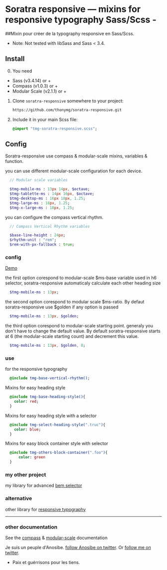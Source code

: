 # Soratra responsive — mixins for responsive typography Sass/Scss -
##Mixin pour créer de la typography responsive en Sass/Scss.

* Note: Not tested with libSass and Sass < 3.4.

## Install
0. You need
  - Sass (v3.4.14) or +
  - Compass (v1.0.3) or +
  - Modular Scale (v2.1.1) or +

1. Clone `soratra-responsive` somewhere to your project:

    ```sh
    https://github.com/thonymg/soratra-responsive.git
    ```
2. Include it in your main Scss file:

    ```Sass
    @import "tmg-soratra-responsive.scss";
    ```

## Config
Soratra-responsive use compass & modular-scale mixins, variables & function.

you can use different modular-scale configuration for each device.

```Sass
  // Modular scale variables

  $tmg-mobile-ms : 13px 14px, $octave;
  $tmg-tablette-ms : 14px 16px, $octave;
  $tmg-desktop-ms : 16px 18px, 1.25;
  $tmg-large-ms : 18px, 1.25;
  $tmg-x-large-ms : 18px, 1.25;
```
you can configure the compass vertical rhythm.

```Sass
  // Compass Vertical Rhythm variables

  $base-line-height : 24px;
  $rhythm-unit : "rem";
  $rem-with-px-fallback : true;
```

### config

[Demo](http://www.sassmeister.com/gist/756b142d9fe22a4d211c116fbf9a51ef)

the first option corespond to modular-scale $ms-base variable used in h6 selector, soratra-responsive automaticaly calculate each other heading size

```Sass
  $tmg-mobile-ms : 13px;
```

the second option corespond to modular scale $ms-ratio. By defaut soratra-responsive use $golden if any option is passed

```Sass
  $tmg-mobile-ms : 13px, $golden;
```
the third option corespond to modular-scale starting point. generaly you don't have to change the default value. By default soratra-responsive starts at 6 (the modular-scale starting count) and decrement this value.

```Sass
  $tmg-mobile-ms : 13px, $golden, 8;
```
### use

for the responsive typography  
  ```Sass
    @include tmg-base-vertical-rhythm();
  ```

Mixins for easy heading style
  ```Sass
    @include tmg-base-heading-style(){
      color: red;
    }
  ```

Mixins for easy heading style with a selector
  ```Sass
    @include tmg-select-heading-style(".truc"){
      color: blue;
    }
  ```

Mixins for easy block container style with selector
  ```Sass
    @include tmg-others-block-container(".foo"){
    	color: green
    }  
  ```

### my other project
my library for advanced [bem selector](https://github.com/thonymg/fotsy-sass-bem)

### alternative
other library for [responsive typography](https://github.com/corysimmons/typographic)

- - -
### other documentation
See the [compass](http://www.modularscale.com/) & [modular-scale](http://compass-style.org/reference/compass/typography/vertical_rhythm/) documentation


Je suis un peuple d'Anosibe. [follow Anosibe on twitter](https://twitter.com/anosibe/).
Or [follow me on twitter](https://twitter.com/thonyMg/).

* Paix et guérrisons pour les tiens.

